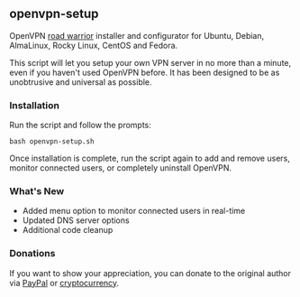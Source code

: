 ## openvpn-setup
OpenVPN [road warrior](http://en.wikipedia.org/wiki/Road_warrior_%28computing%29) installer and configurator for Ubuntu, Debian, AlmaLinux, Rocky Linux, CentOS and Fedora.

This script will let you setup your own VPN server in no more than a minute, even if you haven't used OpenVPN before. It has been designed to be as unobtrusive and universal as possible.

### Installation
Run the script and follow the prompts:

`bash openvpn-setup.sh`

Once installation is complete, run the script again to add and remove users, monitor connected users, or completely uninstall OpenVPN.

### What's New
* Added menu option to monitor connected users in real-time
* Updated DNS server options
* Additional code cleanup

### Donations
If you want to show your appreciation, you can donate to the original author via [PayPal](https://www.paypal.com/cgi-bin/webscr?cmd=_s-xclick&hosted_button_id=VBAYDL34Z7J6L) or [cryptocurrency](https://pastebin.com/raw/M2JJpQpC).
